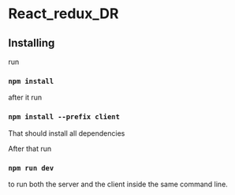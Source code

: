 # React_redux_DR

## Installing

run 

### `npm install` 

after it run 

### `npm install --prefix client`

That should install all dependencies

After that run

### `npm run dev` 

to run both the server and the client inside the same command line.
